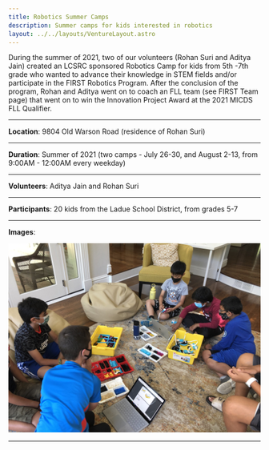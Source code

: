 ```yaml
---
title: Robotics Summer Camps
description: Summer camps for kids interested in robotics
layout: ../../layouts/VentureLayout.astro
---
```


During the summer of 2021, two of our volunteers (Rohan Suri and Aditya Jain) created an LCSRC sponsored Robotics Camp for kids from 5th -7th grade who wanted to advance their knowledge in STEM fields and/or participate in the FIRST Robotics Program. After the conclusion of the program, Rohan and Aditya went on to coach an FLL team (see FIRST Team page) that went on to win the Innovation Project Award at the 2021 MICDS FLL Qualifier.

---

**Location**: 9804 Old Warson Road (residence of Rohan Suri)

---

**Duration**: Summer of 2021 (two camps - July 26-30, and August 2-13, from 9:00AM - 12:00AM every weekday)

---

**Volunteers**: Aditya Jain and Rohan Suri

---

**Participants**: 20 kids from the Ladue School District, from grades 5-7

---

**Images**:

![RobotCampImg1](/assets/img/ventures/robotics-summer-camps/1.jpg)

---